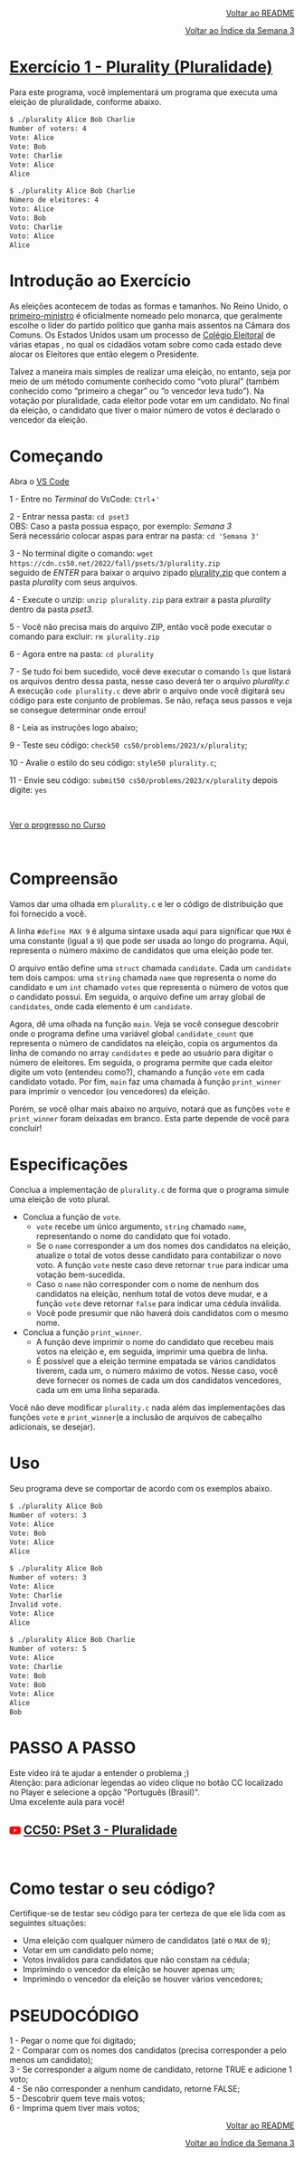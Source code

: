<p align="right">
   <a href="https://patyfil.github.io/cs50-cc50-harvard/">Voltar ao README</a>
</p>
<p align="right">
   <a href="https://patyfil.github.io/cs50-cc50-harvard/3-Algoritmos.html">Voltar ao Índice da Semana 3</a>
</p>

# [Exercício 1 - Plurality (Pluralidade)](https://cs50.harvard.edu/x/2023/psets/3/plurality/)  

Para este programa, você implementará um programa que executa uma eleição de pluralidade, conforme abaixo.  

```
$ ./plurality Alice Bob Charlie
Number of voters: 4
Vote: Alice
Vote: Bob
Vote: Charlie
Vote: Alice
Alice
```
```
$ ./plurality Alice Bob Charlie
Número de eleitores: 4
Voto: Alice
Voto: Bob
Voto: Charlie
Voto: Alice
Alice
```

# Introdução ao Exercício

As eleições acontecem de todas as formas e tamanhos. No Reino Unido, o [primeiro-ministro](https://www.parliament.uk/education/about-your-parliament/general-elections/) é oficialmente nomeado pelo monarca, que geralmente escolhe o líder do partido político que ganha mais assentos na Câmara dos Comuns. Os Estados Unidos usam um processo de [Colégio Eleitoral](https://www.archives.gov/federal-register/electoral-college/about.html) de várias etapas , no qual os cidadãos votam sobre como cada estado deve alocar os Eleitores que então elegem o Presidente.  

Talvez a maneira mais simples de realizar uma eleição, no entanto, seja por meio de um método comumente conhecido como “voto plural” (também conhecido como “primeiro a chegar” ou “o vencedor leva tudo”). Na votação por pluralidade, cada eleitor pode votar em um candidato. No final da eleição, o candidato que tiver o maior número de votos é declarado o vencedor da eleição.  

# Começando  

Abra o [VS Code](https://code.cs50.io/)

1 - Entre no *Terminal* do VsCode: `Ctrl`+`'`  

2 - Entrar nessa pasta: `cd pset3`  
OBS: Caso a pasta possua espaço, por exemplo: *Semana 3*  
Será necessário colocar aspas para entrar na pasta: `cd 'Semana 3'` 

3 - No terminal digite o comando: `wget https://cdn.cs50.net/2022/fall/psets/3/plurality.zip`  
seguido de *ENTER* para baixar o arquivo zipado [plurality.zip](../assets/ArquivosZips/semana3/plurality.zip) que contem a pasta *plurality* com seus arquivos.  

4 - Execute o unzip: `unzip plurality.zip` para extrair a pasta *plurality* dentro da pasta *pset3*.  

5 - Você não precisa mais do arquivo ZIP, então você pode executar o comando para excluir: `rm plurality.zip`  

6 - Agora entre na pasta: `cd plurality`  

7 - Se tudo foi bem sucedido, você deve executar o comando `ls` que listará os arquivos dentro dessa pasta, nesse caso deverá ter o arquivo *plurality.c*  
A execução `code plurality.c` deve abrir o arquivo onde você digitará seu código para este conjunto de problemas. Se não, refaça seus passos e veja se consegue determinar onde errou!  

8 - Leia as instruções logo abaixo;

9 - Teste seu código: `check50 cs50/problems/2023/x/plurality`;  

10 - Avalie o estilo do seu código: `style50 plurality.c`;  

11 - Envie seu código: `submit50 cs50/problems/2023/x/plurality` depois digite: `yes`  

&nbsp;

[Ver o progresso no Curso](https://cs50.me/cs50x)

&nbsp;

# Compreensão

Vamos dar uma olhada em `plurality.c` e ler o código de distribuição que foi fornecido a você.

A linha `#define MAX 9` é alguma sintaxe usada aqui para significar que `MAX` é uma constante (igual a `9`) que pode ser usada ao longo do programa. Aqui, representa o número máximo de candidatos que uma eleição pode ter.  

O arquivo então define uma `struct` chamada `candidate`. Cada um `candidate` tem dois campos: uma `string` chamada `name` que representa o nome do candidato e um `int` chamado `votes` que representa o número de votos que o candidato possui. Em seguida, o arquivo define um array global de `candidates`, onde cada elemento é um `candidate`.

Agora, dê uma olhada na função `main`. Veja se você consegue descobrir onde o programa define uma variável global `candidate_count` que representa o número de candidatos na eleição, copia os argumentos da linha de comando no array `candidates` e pede ao usuário para digitar o número de eleitores. Em seguida, o programa permite que cada eleitor digite um voto (entendeu como?), chamando a função `vote`  em cada candidato votado. Por fim, `main` faz uma chamada à função `print_winner` para imprimir o vencedor (ou vencedores) da eleição.  

Porém, se você olhar mais abaixo no arquivo, notará que as funções `vote` e `print_winner` foram deixadas em branco. Esta parte depende de você para concluir!

# Especificações

Conclua a implementação de `plurality.c` de forma que o programa simule uma eleição de voto plural.

* Conclua a função de `vote`.
    * `vote` recebe um único argumento, `string` chamado `name`, representando o nome do candidato que foi votado.
    * Se o `name` corresponder a um dos nomes dos candidatos na eleição, atualize o total de votos desse candidato para contabilizar o novo voto. A função `vote` neste caso deve retornar `true` para indicar uma votação bem-sucedida.  
    * Caso o `name` não corresponder com o nome de nenhum dos candidatos na eleição, nenhum total de votos deve mudar, e a função `vote` deve retornar `false` para indicar uma cédula inválida.
    * Você pode presumir que não haverá dois candidatos com o mesmo nome.
* Conclua a função `print_winner`.
    * A função deve imprimir o nome do candidato que recebeu mais votos na eleição e, em seguida, imprimir uma quebra de linha.
    * É possível que a eleição termine empatada se vários candidatos tiverem, cada um, o número máximo de votos. Nesse caso, você deve fornecer os nomes de cada um dos candidatos vencedores, cada um em uma linha separada.  

Você não deve modificar `plurality.c` nada além das implementações das funções `vote` e `print_winner`(e a inclusão de arquivos de cabeçalho adicionais, se desejar).

# Uso

Seu programa deve se comportar de acordo com os exemplos abaixo.

```
$ ./plurality Alice Bob
Number of voters: 3
Vote: Alice
Vote: Bob
Vote: Alice
Alice
```
```
$ ./plurality Alice Bob
Number of voters: 3
Vote: Alice
Vote: Charlie
Invalid vote.
Vote: Alice
Alice
```
```
$ ./plurality Alice Bob Charlie
Number of voters: 5
Vote: Alice
Vote: Charlie
Vote: Bob
Vote: Bob
Vote: Alice
Alice
Bob
```

# PASSO A PASSO  

Este vídeo irá te ajudar a entender o problema ;)  
Atenção: para adicionar legendas ao vídeo clique no botão CC localizado no Player e selecione a opção "Português (Brasil)".  
Uma excelente aula para você!  
## <img src="../assets/youtube.svg" width=20 /> [CC50: PSet 3 - Pluralidade](https://youtu.be/cZwLHm3PPUk)

&nbsp;

# Como testar o seu código?

Certifique-se de testar seu código para ter certeza de que ele lida com as seguintes situações:  

* Uma eleição com qualquer número de candidatos (até o `MAX` de `9`);  
* Votar em um candidato pelo nome;  
* Votos inválidos para candidatos que não constam na cédula;  
* Imprimindo o vencedor da eleição se houver apenas um;  
* Imprimindo o vencedor da eleição se houver vários vencedores;  

# PSEUDOCÓDIGO

1 - Pegar o nome que foi digitado;  
2 - Comparar com os nomes dos candidatos (precisa corresponder a pelo menos um candidato);  
3 - Se corresponder a algum nome de candidato, retorne TRUE e adicione 1 voto;  
4 - Se não corresponder a nenhum candidato, retorne FALSE;  
5 - Descobrir quem teve mais votos;  
6 - Imprima quem tiver mais votos;  


<p align="right">
   <a href="https://patyfil.github.io/cs50-cc50-harvard/">Voltar ao README</a>
</p>
<p align="right">
   <a href="https://patyfil.github.io/cs50-cc50-harvard/3-Algoritmos.html">Voltar ao Índice da Semana 3</a>
</p>